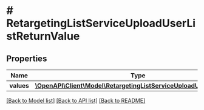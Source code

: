 # # RetargetingListServiceUploadUserListReturnValue

## Properties

Name | Type | Description | Notes
------------ | ------------- | ------------- | -------------
**values** | [**\OpenAPI\Client\Model\RetargetingListServiceUploadUserListValue[]**](RetargetingListServiceUploadUserListValue.md) |  | [optional]

[[Back to Model list]](../../README.md#models) [[Back to API list]](../../README.md#endpoints) [[Back to README]](../../README.md)
